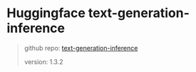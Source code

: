 # Huggingface text-generation-inference

> github repo: [text-generation-inference](https://github.com/huggingface/text-generation-inference)
>
> version: 1.3.2
